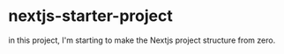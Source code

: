 # nextjs-starter-project
in this project, I'm starting to make the Nextjs project structure from zero.